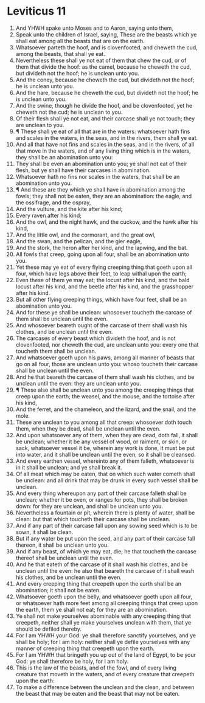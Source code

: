 ﻿# Leviticus 11
1. And YHWH spake unto Moses and to Aaron, saying unto them, 
2. Speak unto the children of Israel, saying, These are the beasts which ye shall eat among all the beasts that are on the earth. 
3. Whatsoever parteth the hoof, and is clovenfooted, and cheweth the cud, among the beasts, that shall ye eat. 
4. Nevertheless these shall ye not eat of them that chew the cud, or of them that divide the hoof: as the camel, because he cheweth the cud, but divideth not the hoof; he is unclean unto you. 
5. And the coney, because he cheweth the cud, but divideth not the hoof; he is unclean unto you. 
6. And the hare, because he cheweth the cud, but divideth not the hoof; he is unclean unto you. 
7. And the swine, though he divide the hoof, and be clovenfooted, yet he cheweth not the cud; he is unclean to you. 
8. Of their flesh shall ye not eat, and their carcase shall ye not touch; they are unclean to you. 
9. ¶ These shall ye eat of all that are in the waters: whatsoever hath fins and scales in the waters, in the seas, and in the rivers, them shall ye eat. 
10. And all that have not fins and scales in the seas, and in the rivers, of all that move in the waters, and of any living thing which is in the waters, they shall be an abomination unto you: 
11. They shall be even an abomination unto you; ye shall not eat of their flesh, but ye shall have their carcases in abomination. 
12. Whatsoever hath no fins nor scales in the waters, that shall be an abomination unto you. 
13. ¶ And these are they which ye shall have in abomination among the fowls; they shall not be eaten, they are an abomination: the eagle, and the ossifrage, and the ospray, 
14. And the vulture, and the kite after his kind; 
15. Every raven after his kind; 
16. And the owl, and the night hawk, and the cuckow, and the hawk after his kind, 
17. And the little owl, and the cormorant, and the great owl, 
18. And the swan, and the pelican, and the gier eagle, 
19. And the stork, the heron after her kind, and the lapwing, and the bat. 
20. All fowls that creep, going upon all four, shall be an abomination unto you. 
21. Yet these may ye eat of every flying creeping thing that goeth upon all four, which have legs above their feet, to leap withal upon the earth; 
22. Even these of them ye may eat; the locust after his kind, and the bald locust after his kind, and the beetle after his kind, and the grasshopper after his kind. 
23. But all other flying creeping things, which have four feet, shall be an abomination unto you. 
24. And for these ye shall be unclean: whosoever toucheth the carcase of them shall be unclean until the even. 
25. And whosoever beareth ought of the carcase of them shall wash his clothes, and be unclean until the even. 
26. The carcases of every beast which divideth the hoof, and is not clovenfooted, nor cheweth the cud, are unclean unto you: every one that toucheth them shall be unclean. 
27. And whatsoever goeth upon his paws, among all manner of beasts that go on all four, those are unclean unto you: whoso toucheth their carcase shall be unclean until the even. 
28. And he that beareth the carcase of them shall wash his clothes, and be unclean until the even: they are unclean unto you. 
29. ¶ These also shall be unclean unto you among the creeping things that creep upon the earth; the weasel, and the mouse, and the tortoise after his kind, 
30. And the ferret, and the chameleon, and the lizard, and the snail, and the mole. 
31. These are unclean to you among all that creep: whosoever doth touch them, when they be dead, shall be unclean until the even. 
32. And upon whatsoever any of them, when they are dead, doth fall, it shall be unclean; whether it be any vessel of wood, or raiment, or skin, or sack, whatsoever vessel it be, wherein any work is done, it must be put into water, and it shall be unclean until the even; so it shall be cleansed. 
33. And every earthen vessel, whereinto any of them falleth, whatsoever is in it shall be unclean; and ye shall break it. 
34. Of all meat which may be eaten, that on which such water cometh shall be unclean: and all drink that may be drunk in every such vessel shall be unclean. 
35. And every thing whereupon any part of their carcase falleth shall be unclean; whether it be oven, or ranges for pots, they shall be broken down: for they are unclean, and shall be unclean unto you. 
36. Nevertheless a fountain or pit, wherein there is plenty of water, shall be clean: but that which toucheth their carcase shall be unclean. 
37. And if any part of their carcase fall upon any sowing seed which is to be sown, it shall be clean. 
38. But if any water be put upon the seed, and any part of their carcase fall thereon, it shall be unclean unto you. 
39. And if any beast, of which ye may eat, die; he that toucheth the carcase thereof shall be unclean until the even. 
40. And he that eateth of the carcase of it shall wash his clothes, and be unclean until the even: he also that beareth the carcase of it shall wash his clothes, and be unclean until the even. 
41. And every creeping thing that creepeth upon the earth shall be an abomination; it shall not be eaten. 
42. Whatsoever goeth upon the belly, and whatsoever goeth upon all four, or whatsoever hath more feet among all creeping things that creep upon the earth, them ye shall not eat; for they are an abomination. 
43. Ye shall not make yourselves abominable with any creeping thing that creepeth, neither shall ye make yourselves unclean with them, that ye should be defiled thereby. 
44. For I am YHWH your God: ye shall therefore sanctify yourselves, and ye shall be holy; for I am holy: neither shall ye defile yourselves with any manner of creeping thing that creepeth upon the earth. 
45. For I am YHWH that bringeth you up out of the land of Egypt, to be your God: ye shall therefore be holy, for I am holy. 
46. This is the law of the beasts, and of the fowl, and of every living creature that moveth in the waters, and of every creature that creepeth upon the earth: 
47. To make a difference between the unclean and the clean, and between the beast that may be eaten and the beast that may not be eaten. 
